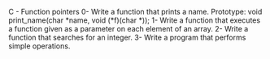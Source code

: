 C - Function pointers
0- Write a function that prints a name.
Prototype: void print_name(char *name, void (*f)(char *));
1- Write a function that executes a function given as a parameter on each element of an array.
2- Write a function that searches for an integer.
3- Write a program that performs simple operations.
